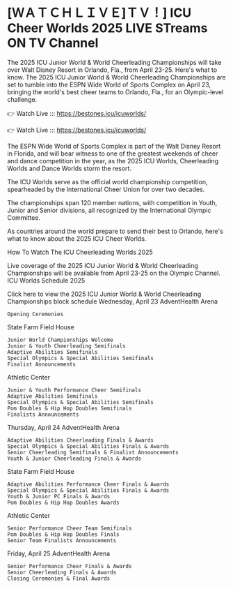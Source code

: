  # [ＷＡＴＣＨＬＩＶＥ]ＴＶ！] ICU Cheer Worlds 2025 LIVE STreams ON TV Channel 

The 2025 ICU Junior World & World Cheerleading Championships will take over Walt Disney Resort in Orlando, Fla., from April 23-25. Here's what to know. The 2025 ICU Junior World & World Cheerleading Championships are set to tumble into the ESPN Wide World of Sports Complex on April 23, bringing the world's best cheer teams to Orlando, Fla., for an Olympic-level challenge.

👉 Watch Live ::: https://bestones.icu/icuworlds/

👉 Watch Live ::: https://bestones.icu/icuworlds/

The ESPN Wide World of Sports Complex is part of the Walt Disney Resort in Florida, and will bear witness to one of the greatest weekends of cheer and dance competition in the year, as the 2025 ICU Worlds, Cheerleading Worlds and Dance Worlds storm the resort.

The ICU Worlds serve as the official world championship competition, spearheaded by the International Cheer Union for over two decades.

The championships span 120 member nations, with competition in Youth, Junior and Senior divisions, all recognized by the International Olympic Committee.

As countries around the world prepare to send their best to Orlando, here's what to know about the 2025 ICU Cheer Worlds.

How To Watch The ICU Cheerleading Worlds 2025

Live coverage of the 2025 ICU Junior World & World Cheerleading Championships will be available from April 23-25 on the Olympic Channel.
ICU Worlds Schedule 2025

Click here to view the 2025 ICU Junior World & World Cheerleading Championships block schedule
Wednesday, April 23
AdventHealth Arena

    Opening Ceremonies

State Farm Field House

    Junior World Championships Welcome
    Junior & Youth Cheerleading Semifinals
    Adaptive Abilities Semifinals
    Special Olympics & Special Abilities Semifinals
    Finalist Announcements

Athletic Center

    Junior & Youth Performance Cheer Semifinals
    Adaptive Abilities Semifinals
    Special Olympics & Special Abilities Semifinals
    Pom Doubles & Hip Hop Doubles Semifinals
    Finalists Announcements

Thursday, April 24
AdventHealth Arena

    Adaptive Abilities Cheerleading Finals & Awards
    Special Olympics & Special Abilities Finals & Awards
    Senior Cheerleading Semifinals & Finalist Announcements
    Youth & Junior Cheerleading Finals & Awards

State Farm Field House

    Adaptive Abilities Performance Cheer Finals & Awards
    Special Olympics & Special Abilities Finals & Awards
    Youth & Junior PC Finals & Awards
    Pom Doubles & Hip Hop Doubles Awards

Athletic Center

    Senior Performance Cheer Team Semifinals
    Pom Doubles & Hip Hop Doubles Finals
    Senior Team Finalists Announcements

Friday, April 25
AdventHealth Arena

    Senior Performance Cheer Finals & Awards
    Senior Cheerleading Finals & Awards
    Closing Ceremonies & Final Awards
